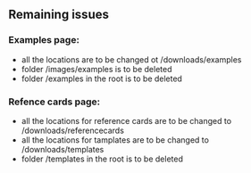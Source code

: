 
## Remaining issues

### Examples page:
- all the locations are to be changed ot /downloads/examples
- folder /images/examples is to be deleted
- folder /examples in the root is to be deleted

### Refence cards page:
- all the locations for reference cards are to be changed to /downloads/referencecards
- all the locations for tamplates are to be changed to /downloads/templates
- folder /templates in the root is to be deleted
